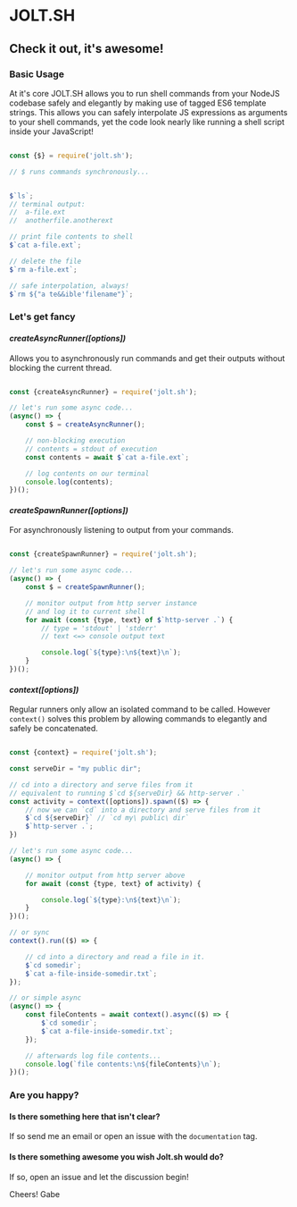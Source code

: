 

# JOLT.SH

## Check it out, it's awesome!

### Basic Usage

At it's core JOLT.SH allows you to run shell commands from your NodeJS codebase safely and elegantly by making use of tagged ES6 template strings. This allows you can safely interpolate JS expressions as arguments to your shell commands, yet the code look nearly like running a shell script inside your JavaScript!

```js

const {$} = require('jolt.sh');

// $ runs commands synchronously...


$`ls`;
// terminal output:
//  a-file.ext
//  anotherfile.anotherext

// print file contents to shell
$`cat a-file.ext`;

// delete the file
$`rm a-file.ext`;

// safe interpolation, always!
$`rm ${"a te&&ible'filename"}`;

```

### Let's get fancy

#### *createAsyncRunner([options])*

Allows you to asynchronously run commands and get their outputs without blocking the current thread.

```js

const {createAsyncRunner} = require('jolt.sh');

// let's run some async code...
(async() => {
    const $ = createAsyncRunner();

    // non-blocking execution
    // contents = stdout of execution
    const contents = await $`cat a-file.ext`;

    // log contents on our terminal
    console.log(contents);
})();

```

#### *createSpawnRunner([options])*

For asynchronously listening to output from your commands.

```js

const {createSpawnRunner} = require('jolt.sh');

// let's run some async code...
(async() => {
    const $ = createSpawnRunner();

    // monitor output from http server instance
    // and log it to current shell
    for await (const {type, text} of $`http-server .`) {
        // type = 'stdout' | 'stderr'
        // text <=> console output text

        console.log(`${type}:\n${text}\n`);
    }
})();

```

#### *context([options])*

Regular runners only allow an isolated command to be called. However `context()` solves this problem by allowing commands to elegantly and safely be concatenated.

```js

const {context} = require('jolt.sh');

const serveDir = "my public dir";

// cd into a directory and serve files from it
// equivalent to running $`cd ${serveDir} && http-server .`
const activity = context([options]).spawn(($) => {
    // now we can `cd` into a directory and serve files from it
    $`cd ${serveDir}` // `cd my\ public\ dir`
    $`http-server .`;
})

// let's run some async code...
(async() => {

    // monitor output from http server above
    for await (const {type, text} of activity) {

        console.log(`${type}:\n${text}\n`);
    }
})();

// or sync
context().run(($) => {

    // cd into a directory and read a file in it.
    $`cd somedir`;
    $`cat a-file-inside-somedir.txt`;
});

// or simple async
(async() => {
    const fileContents = await context().async(($) => {
        $`cd somedir`;
        $`cat a-file-inside-somedir.txt`;
    });

    // afterwards log file contents...
    console.log(`file contents:\n${fileContents}\n`);
})();

```

### Are you happy?

#### Is there something here that isn't clear?

If so send me an email or open an issue with the `documentation` tag.

#### Is there something awesome you wish Jolt.sh would do?

If so, open an issue and let the discussion begin!

Cheers!
Gabe